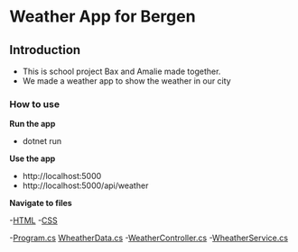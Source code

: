 # Weather App for Bergen

## Introduction

- This is school project Bax and Amalie made together.
- We made a weather app to show the weather in our city

### How to use

**Run the app**

- dotnet run

**Use the app**

- http://localhost:5000
- http://localhost:5000/api/weather

**Navigate to files**

-[HTML](/wwwroot/index.html) -[CSS](/wwwroot/styles.css)

-[Program.cs](/Program.cs) [WheatherData.cs](/classes/WeatherData.cs) -[WeatherController.cs](/Controller/WeatherController.cs) -[WheatherService.cs](/Services/WeatherService.cs)
